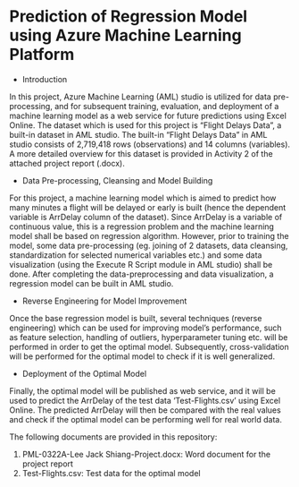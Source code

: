 # Prediction of Regression Model using Azure Machine Learning Platform

* Introduction

In this project, Azure Machine Learning (AML) studio is utilized for data pre-processing, and for subsequent training, evaluation, and deployment of a machine learning model as a web service for future predictions using Excel Online. The dataset which is used for this project is “Flight Delays Data”, a built-in dataset in AML studio. The built-in “Flight Delays Data” in AML studio consists of 2,719,418 rows (observations) and 14 columns (variables). A more detailed overview for this dataset is provided in Activity 2 of the attached project report (.docx).

* Data Pre-processing, Cleansing and Model Building

For this project, a machine learning model which is aimed to predict how many minutes a flight will be delayed or early is built (hence the dependent variable is ArrDelay column of the dataset). Since ArrDelay is a variable of continuous value, this is a regression problem and the machine learning model shall be based on regression algorithm. However, prior to training the model, some data pre-processing (eg. joining of 2 datasets, data cleansing, standardization for selected numerical variables etc.) and some data visualization (using the Execute R Script module in AML studio) shall be done. After completing the data-preprocessing and data visualization, a regression model can be built in AML studio. 

* Reverse Engineering for Model Improvement

Once the base regression model is built, several techniques (reverse engineering) which can be used for improving model’s performance, such as feature selection, handling of outliers, hyperparameter tuning etc. will be performed in order to get the optimal model. Subsequently, cross-validation will be performed for the optimal model to check if it is well generalized. 

* Deployment of the Optimal Model

Finally, the optimal model will be published as web service, and it will be used to predict the ArrDelay of the test data ‘Test-Flights.csv’ using Excel Online. The predicted ArrDelay will then be compared with the real values and check if the optimal model can be performing well for real world data.

The following documents are provided in this repository:
  1. PML-0322A-Lee Jack Shiang-Project.docx: Word document for the project report
  2. Test-Flights.csv: Test data for the optimal model
